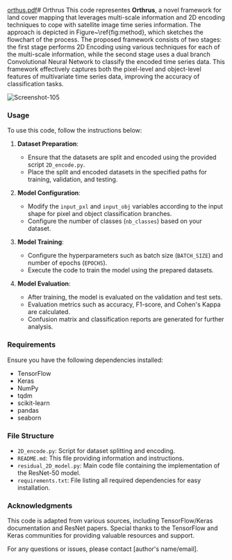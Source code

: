[orthus.pdf](https://github.com/aazzaabidi/Orthrus/files/14377893/orthus.pdf)# Orthrus
This code representes **Orthrus**,  a novel framework for land cover mapping that leverages multi-scale information and 2D encoding techniques to cope with satellite image time series information. The approach is depicted in  Figure~\ref{fig:method}, which sketches the flowchart of the process. The proposed framework consists of two stages: the first stage performs 2D Encoding using various techniques for each of the multi-scale information, while the second stage uses a dual branch Convolutional Neural Network to classify the encoded time series data. This framework  effectively captures both the pixel-level and object-level features of multivariate time series data, improving the accuracy of classification tasks.

![Screenshot-105](https://github.com/aazzaabidi/Orthrus/assets/73762433/adae2278-a540-4bb5-8b35-683089c04c0a)



### Usage

To use this code, follow the instructions below:

1. **Dataset Preparation**:
   - Ensure that the datasets are split and encoded using the provided script `2D_encode.py`.
   - Place the split and encoded datasets in the specified paths for training, validation, and testing.

2. **Model Configuration**:
   - Modify the `input_pxl` and `input_obj` variables according to the input shape for pixel and object classification branches.
   - Configure the number of classes (`nb_classes`) based on your dataset.

3. **Model Training**:
   - Configure the hyperparameters such as batch size (`BATCH_SIZE`) and number of epochs (`EPOCHS`).
   - Execute the code to train the model using the prepared datasets.

4. **Model Evaluation**:
   - After training, the model is evaluated on the validation and test sets.
   - Evaluation metrics such as accuracy, F1-score, and Cohen's Kappa are calculated.
   - Confusion matrix and classification reports are generated for further analysis.

### Requirements

Ensure you have the following dependencies installed:

- TensorFlow
- Keras
- NumPy
- tqdm
- scikit-learn
- pandas
- seaborn

### File Structure

- `2D_encode.py`: Script for dataset splitting and encoding.
- `README.md`: This file providing information and instructions.
- `residual_2D_model.py`: Main code file containing the implementation of the ResNet-50 model.
- `requirements.txt`: File listing all required dependencies for easy installation.

### Acknowledgments

This code is adapted from various sources, including TensorFlow/Keras documentation and ResNet papers. Special thanks to the TensorFlow and Keras communities for providing valuable resources and support.

For any questions or issues, please contact [author's name/email].

